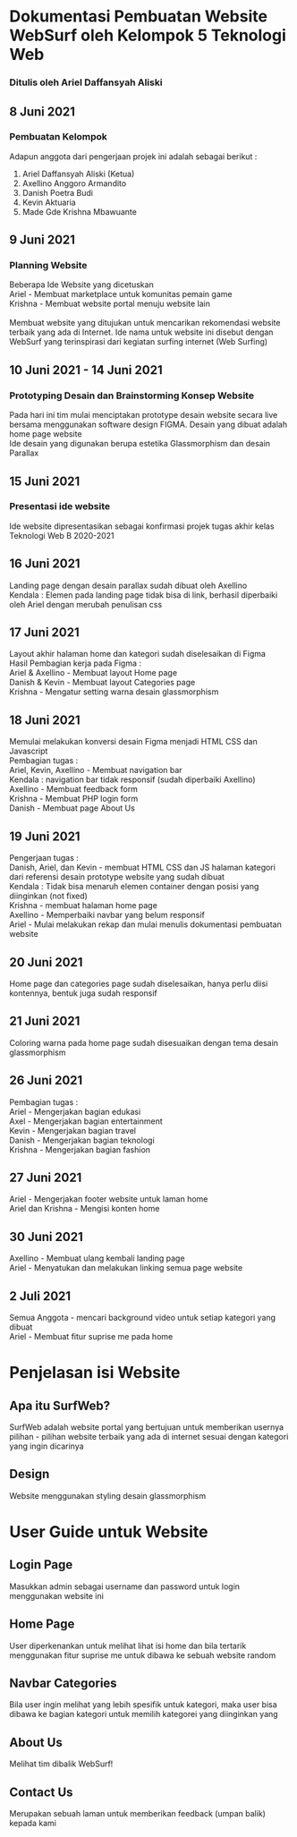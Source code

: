 # Dokumentasi Pembuatan Website WebSurf oleh Kelompok 5 Teknologi Web
### Ditulis oleh Ariel Daffansyah Aliski

## 8 Juni 2021

### Pembuatan Kelompok
Adapun anggota dari pengerjaan projek ini adalah sebagai berikut :
1. Ariel Daffansyah Aliski (Ketua)
2. Axellino Anggoro Armandito
3. Danish Poetra Budi
4. Kevin Aktuaria
5. Made Gde Krishna Mbawuante

## 9 Juni 2021

### Planning Website
Beberapa Ide Website yang dicetuskan <br>
Ariel - Membuat marketplace untuk komunitas pemain game <br>
Krishna - Membuat website portal menuju website lain <br>
<br>
Membuat website yang ditujukan untuk mencarikan rekomendasi website terbaik yang ada di Internet. Ide nama untuk website ini disebut dengan WebSurf yang terinspirasi dari kegiatan surfing internet (Web Surfing)
<br>

## 10 Juni 2021 - 14 Juni 2021
### Prototyping Desain dan Brainstorming Konsep Website
Pada hari ini tim mulai menciptakan prototype desain website secara live bersama menggunakan software design FIGMA. Desain yang dibuat adalah home page website <br>
Ide desain yang digunakan berupa estetika Glassmorphism dan desain Parallax

## 15 Juni 2021
### Presentasi ide website
Ide website dipresentasikan sebagai konfirmasi projek tugas akhir kelas Teknologi Web B 2020-2021

## 16 Juni 2021
Landing page dengan desain parallax sudah dibuat oleh Axellino <br>
Kendala : Elemen pada landing page tidak bisa di link, berhasil diperbaiki oleh Ariel dengan merubah penulisan css

## 17 Juni 2021
Layout akhir halaman home dan kategori sudah diselesaikan di Figma<br>
Hasil Pembagian kerja pada Figma : <br>
Ariel & Axellino - Membuat layout Home page <br>
Danish & Kevin - Membuat layout Categories page <br>
Krishna - Mengatur setting warna desain glassmorphism <br>

## 18 Juni 2021
Memulai melakukan konversi desain Figma menjadi HTML CSS dan Javascript
<br>
Pembagian tugas : <br>
Ariel, Kevin, Axellino - Membuat navigation bar <br>
Kendala : navigation bar tidak responsif (sudah diperbaiki Axellino)<br>
Axellino - Membuat feedback form <br>
Krishna - Membuat PHP login form <br>
Danish - Membuat page About Us <br>

## 19 Juni 2021
Pengerjaan tugas : <br>
Danish, Ariel, dan Kevin - membuat HTML CSS dan JS halaman kategori dari referensi desain prototype website yang sudah dibuat<br>
Kendala : Tidak bisa menaruh elemen container dengan posisi yang diinginkan (not fixed)<br>
Krishna -  membuat halaman home page <br>
Axellino - Memperbaiki navbar yang belum responsif <br>
Ariel - Mulai melakukan rekap dan mulai menulis dokumentasi pembuatan website <br>

## 20 Juni 2021
Home page dan categories page sudah diselesaikan, hanya perlu diisi kontennya, bentuk juga sudah responsif

## 21 Juni 2021
Coloring warna pada home page sudah disesuaikan dengan tema desain glassmorphism

## 26 Juni 2021
Pembagian tugas : <br>
Ariel - Mengerjakan bagian edukasi <br>
Axel - Mengerjakan bagian entertainment <br>
Kevin - Mengerjakan bagian travel <br>
Danish - Mengerjakan bagian teknologi <br>
Krishna - Mengerjakan bagian fashion <br>

## 27 Juni 2021
Ariel - Mengerjakan footer website untuk laman home <br>
Ariel dan Krishna - Mengisi konten home <br>

## 30 Juni 2021
Axellino - Membuat ulang kembali landing page <br>
Ariel - Menyatukan dan melakukan linking semua page website <br>

## 2 Juli 2021
Semua Anggota - mencari background video untuk setiap kategori yang dibuat <br>
Ariel - Membuat fitur suprise me pada home <br>



# Penjelasan isi Website

## Apa itu SurfWeb?
SurfWeb adalah website portal yang bertujuan untuk memberikan usernya pilihan - pilihan website terbaik yang ada di internet sesuai dengan kategori yang ingin dicarinya

## Design
Website menggunakan styling desain glassmorphism

# User Guide untuk Website

## Login Page
Masukkan admin sebagai username dan password untuk login menggunakan website ini

## Home Page
User diperkenankan untuk melihat lihat isi home dan bila tertarik menggunakan fitur suprise me untuk dibawa ke sebuah website random

## Navbar Categories
Bila user ingin melihat yang lebih spesifik untuk kategori, maka user bisa dibawa ke bagian kategori untuk memilih kategorei yang diinginkan yang

## About Us
Melihat tim dibalik WebSurf!

## Contact Us
Merupakan sebuah laman untuk memberikan feedback (umpan balik) kepada kami

